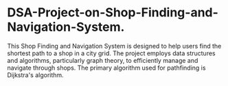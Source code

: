 # DSA-Project-on-Shop-Finding-and-Navigation-System.
This Shop Finding and Navigation System is designed to help users find the shortest path to a shop in a city grid. The project employs data structures and algorithms, particularly graph theory, to efficiently manage and navigate through shops. The primary algorithm used for pathfinding is Dijkstra's algorithm.
